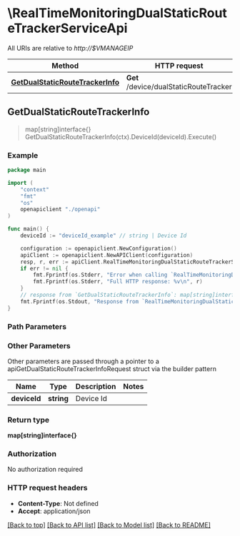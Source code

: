 # \RealTimeMonitoringDualStaticRouteTrackerServiceApi

All URIs are relative to *http://$VMANAGEIP*

Method | HTTP request | Description
------------- | ------------- | -------------
[**GetDualStaticRouteTrackerInfo**](RealTimeMonitoringDualStaticRouteTrackerServiceApi.md#GetDualStaticRouteTrackerInfo) | **Get** /device/dualStaticRouteTracker | 



## GetDualStaticRouteTrackerInfo

> map[string]interface{} GetDualStaticRouteTrackerInfo(ctx).DeviceId(deviceId).Execute()





### Example

```go
package main

import (
    "context"
    "fmt"
    "os"
    openapiclient "./openapi"
)

func main() {
    deviceId := "deviceId_example" // string | Device Id

    configuration := openapiclient.NewConfiguration()
    apiClient := openapiclient.NewAPIClient(configuration)
    resp, r, err := apiClient.RealTimeMonitoringDualStaticRouteTrackerServiceApi.GetDualStaticRouteTrackerInfo(context.Background()).DeviceId(deviceId).Execute()
    if err != nil {
        fmt.Fprintf(os.Stderr, "Error when calling `RealTimeMonitoringDualStaticRouteTrackerServiceApi.GetDualStaticRouteTrackerInfo``: %v\n", err)
        fmt.Fprintf(os.Stderr, "Full HTTP response: %v\n", r)
    }
    // response from `GetDualStaticRouteTrackerInfo`: map[string]interface{}
    fmt.Fprintf(os.Stdout, "Response from `RealTimeMonitoringDualStaticRouteTrackerServiceApi.GetDualStaticRouteTrackerInfo`: %v\n", resp)
}
```

### Path Parameters



### Other Parameters

Other parameters are passed through a pointer to a apiGetDualStaticRouteTrackerInfoRequest struct via the builder pattern


Name | Type | Description  | Notes
------------- | ------------- | ------------- | -------------
 **deviceId** | **string** | Device Id | 

### Return type

**map[string]interface{}**

### Authorization

No authorization required

### HTTP request headers

- **Content-Type**: Not defined
- **Accept**: application/json

[[Back to top]](#) [[Back to API list]](../README.md#documentation-for-api-endpoints)
[[Back to Model list]](../README.md#documentation-for-models)
[[Back to README]](../README.md)

